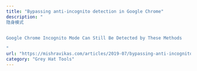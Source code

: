 ```yaml
---
title: "Bypassing anti-incognito detection in Google Chrome"
description: "
隐身模式


Google Chrome Incognito Mode Can Still Be Detected by These Methods

"
url: "https://mishravikas.com/articles/2019-07/bypassing-anti-incognito-detection-google-chrome.html"
category: "Grey Hat Tools"
---
```

